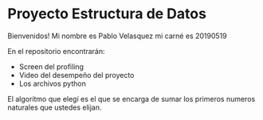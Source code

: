 # Proyecto Estructura de Datos

Bienvenidos! Mi nombre es Pablo Velasquez mi carné es 20190519

En el repositorio encontrarán:
- Screen del profiling
- Video del desempeño del proyecto
- Los archivos python


El algoritmo que elegí es el que se encarga de sumar los primeros numeros naturales que ustedes elijan.

